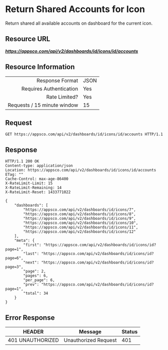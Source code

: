 # Return Shared Accounts for Icon

Return shared all available accounts on dashboard for the current icon.

## Resource URL

___https://appsco.com/api/v2/dashboards/id/icons/id/accounts___

## Resource Information

|                               |               |
|------------------------------:|---------------|
|Response Format                |JSON           |
|Requires Authentication        |Yes            |
|Rate Limited?                  |Yes            |
|Requests / 15 minute window    |15             |


## Request

```.http
GET https://appsco.com/api/v2/dashboards/id/icons/id/accounts HTTP/1.1
```

## Response

```.http
HTTP/1.1 200 OK
Content-type: application/json
Location: https://appsco.com/api/v2/dashboards/id/icons/id/accounts
ETag: ""
Cache-Control: max-age-86400
X-RateLimit-Limit: 15
X-RateLimit-Remaining: 14
X-RateLimit-Reset: 1433771022

{
    "dashboards": [
        "https://appsco.com/api/v2/dashboards/id/icons/7",
        "https://appsco.com/api/v2/dashboards/id/icons/8",
        "https://appsco.com/api/v2/dashboards/id/icons/9",
        "https://appsco.com/api/v2/dashboards/id/icons/10",
        "https://appsco.com/api/v2/dashboards/id/icons/11",
        "https://appsco.com/api/v2/dashboards/id/icons/12"
    ],
    "meta": {
        "first": "https://appsco.com/api/v2/dashboards/id/icons/id?page=1",
        "last": "https://appsco.com/api/v2/dashboards/id/icons/id?page=6",
        "next": "https://appsco.com/api/v2/dashboards/id/icons/id?page=3",
        "page": 2,
        "pages": 6,
        "per_page": 6,
        "prev": "https://appsco.com/api/v2/dashboards/id/icons/id?page=1",
        "total": 34
    }
}

```
## Error Response

|HEADER                         |Message                        |Status         |
|-------------------------------|-------------------------------|---------------|
|401 UNAUTHORIZED               |Unauthorized Request           |401            |

